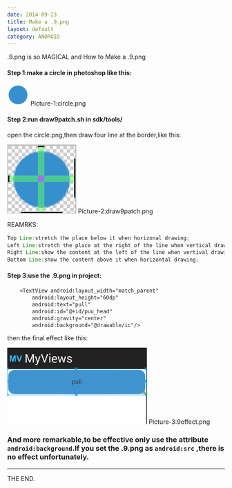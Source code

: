 ```yaml
---
date: 2014-09-23
title: Make a .9.png
layout: default
category: ANDROID
---
```


.9.png is so MAGICAL and How to Make a .9.png

#### Step 1:make a circle in photoshop like this:

![circle.png](/src/imgs/1409/23_circle.png)
Picture-1:circle.png

#### Step 2:run draw9patch.sh in sdk/tools/

open the circle.png,then draw four line at the border,like this:

![draw9patch.png](/src/imgs/1409/23_draw9patch.png)
Picture-2:draw9patch.png

<!--more-->

REAMRKS:

```java
Top Line:stretch the place below it when horizonal drawing;
Left Line:stretch the place at the right of the line when vertical drawing;
Right Line:show the content at the left of the line when vertival drawing;
Bottom Line:show the content above it when horizontal drawing;
```

#### Step 3:use the .9.png in project:

    	<TextView android:layout_width="match_parent"
	        android:layout_height="60dp"
	        android:text="pull"
	        android:id="@+id/puu_head"
	        android:gravity="center"
	        android:background="@drawable/ic"/>

then the final effect like this:

![9effect.png](/src/imgs/1409/23_9effect.png)
Picture-3:9effect.png

### And more remarkable,to be effective only use the attribute `android:background`.If you set the .9.png as `android:src` ,there is no effect unfortunately. ###

- - -
THE END.
